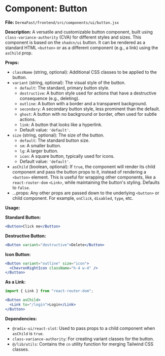# Component: Button

**File:** `DermaFast/frontend/src/components/ui/button.jsx`

**Description:**
A versatile and customizable button component, built using `class-variance-authority` (CVA) for different styles and sizes. This component is based on the `shadcn/ui` button. It can be rendered as a standard HTML `<button>` or as a different component (e.g., a link) using the `asChild` prop.

**Props:**
*   `className` (string, optional): Additional CSS classes to be applied to the button.
*   `variant` (string, optional): The visual style of the button.
    *   `default`: The standard, primary button style.
    *   `destructive`: A button style used for actions that have a destructive consequence (e.g., deleting).
    *   `outline`: A button with a border and a transparent background.
    *   `secondary`: A secondary button style, less prominent than the default.
    *   `ghost`: A button with no background or border, often used for subtle actions.
    *   `link`: A button that looks like a hyperlink.
    *   Default value: `'default'`.
*   `size` (string, optional): The size of the button.
    *   `default`: The standard button size.
    *   `sm`: A smaller button.
    *   `lg`: A larger button.
    *   `icon`: A square button, typically used for icons.
    *   Default value: `'default'`.
*   `asChild` (boolean, optional): If `true`, the component will render its child component and pass the button props to it, instead of rendering a `<button>` element. This is useful for wrapping other components, like a `react-router-dom` `<Link>`, while maintaining the button's styling. Defaults to `false`.
*   ...props: Any other props are passed down to the underlying `<button>` or child component. For example, `onClick`, `disabled`, `type`, etc.

**Usage:**

**Standard Button:**
```jsx
<Button>Click me</Button>
```

**Destructive Button:**
```jsx
<Button variant="destructive">Delete</Button>
```

**Icon Button:**
```jsx
<Button variant="outline" size="icon">
  <ChevronRightIcon className="h-4 w-4" />
</Button>
```

**As a Link:**
```jsx
import { Link } from "react-router-dom";

<Button asChild>
  <Link to="/login">Login</Link>
</Button>
```

**Dependencies:**
*   `@radix-ui/react-slot`: Used to pass props to a child component when `asChild` is `true`.
*   `class-variance-authority`: For creating variant classes for the button.
*   `@/lib/utils`: Contains the `cn` utility function for merging Tailwind CSS classes.

